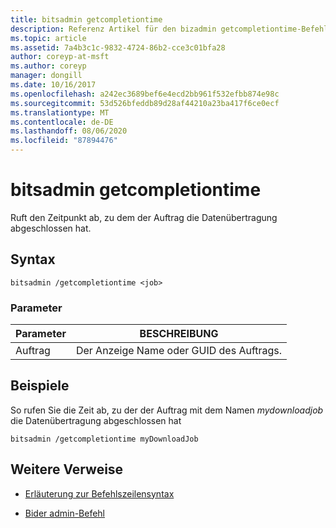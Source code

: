```yaml
---
title: bitsadmin getcompletiontime
description: Referenz Artikel für den bizadmin getcompletiontime-Befehl, der den Zeitpunkt abruft, zu dem der Auftrag das Übertragen von Daten abgeschlossen hat.
ms.topic: article
ms.assetid: 7a4b3c1c-9832-4724-86b2-cce3c01bfa28
author: coreyp-at-msft
ms.author: coreyp
manager: dongill
ms.date: 10/16/2017
ms.openlocfilehash: a242ec3689bef6e4ecd2bb961f532efbb874e98c
ms.sourcegitcommit: 53d526bfeddb89d28af44210a23ba417f6ce0ecf
ms.translationtype: MT
ms.contentlocale: de-DE
ms.lasthandoff: 08/06/2020
ms.locfileid: "87894476"
---
```

# <a name="bitsadmin-getcompletiontime"></a>bitsadmin getcompletiontime

Ruft den Zeitpunkt ab, zu dem der Auftrag die Datenübertragung abgeschlossen hat.

## <a name="syntax"></a>Syntax

```
bitsadmin /getcompletiontime <job>
```

### <a name="parameters"></a>Parameter

| Parameter | BESCHREIBUNG |
| -------------- | -------------- |
| Auftrag | Der Anzeige Name oder GUID des Auftrags. |

## <a name="examples"></a>Beispiele

So rufen Sie die Zeit ab, zu der der Auftrag mit dem Namen *mydownloadjob* die Datenübertragung abgeschlossen hat

```
bitsadmin /getcompletiontime myDownloadJob
```

## <a name="additional-references"></a>Weitere Verweise

- [Erläuterung zur Befehlszeilensyntax](command-line-syntax-key.md)

- [Bider admin-Befehl](bitsadmin.md)
